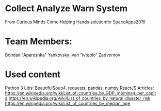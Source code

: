 # Collect Analyze Warn System
From Curious Minds Come Helping Hands solutionfor SpaceApps2019

# Team Members:
Bohdan "Apareshka" Yankovsky 
Ivan "ivteplo" Zadvornov 

# Used content
Python 3 
Libs: BeautifulSoup4, requests, pandas, numpy 
ReactJS
Articles:  
https://en.wikipedia.org/wiki/List_of_countries_by_GDP_(nominal)_per_capita 
https://en.wikipedia.org/wiki/List_of_countries_by_natural_disaster_risk 
https://en.wikipedia.org/wiki/List_of_countries_by_median_age 
